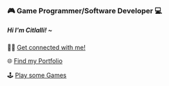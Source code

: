 ### 🎮 Game Programmer/Software Developer 💻

##### Hi I'm Citlalli! ~

👩‍💻 [Get connected with me!](https://www.linkedin.com/in/citlalli-hernandez-80b4052b0/)

🌐 [Find my Portfolio](https://cherna85.github.io/Portfolio/)

🕹️ [Play some Games](https://citlalli-h.itch.io/)
<!--
📷 [Follow me on Instagram ](https://citlalli-h.itch.io/)
-->
<!--
**cherna85/cherna85** is a ✨ _special_ ✨ repository because its `README.md` (this file) appears on your GitHub profile.

Here are some ideas to get you started:

- 🔭 I’m currently working on ...
- 🌱 I’m currently learning ...
- 👯 I’m looking to collaborate on ...
- 🤔 I’m looking for help with ...
- 💬 Ask me about ...
- 📫 How to reach me: ...
- 😄 Pronouns: ...
- ⚡ Fun fact: ...
-->
